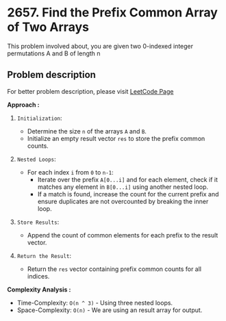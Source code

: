 # 2657. Find the Prefix Common Array of Two Arrays

This problem involved about, you are given two 0-indexed integer permutations A and B of length n

## Problem description

For better problem description, please visit [LeetCode Page](https://leetcode.com/problems/find-the-prefix-common-array-of-two-arrays/description/)

**Approach :**<br/>

1. `Initialization`:

    - Determine the size `n` of the arrays `A` and `B`.
    - Initialize an empty result vector `res` to store the prefix common counts.

2. `Nested Loops`:

    - For each index `i` from `0` to `n-1`:
        - Iterate over the prefix `A[0...i]` and for each element, check if it matches any element in `B[0...i]` using another nested loop.
        - If a match is found, increase the count for the current prefix and ensure duplicates are not overcounted by breaking the inner loop.

3. `Store Results`:

    - Append the count of common elements for each prefix to the result vector.

4. `Return the Result`:
    - Return the `res` vector containing prefix common counts for all indices.

**Complexity Analysis :**<br/>

-   Time-Complexity: `O(n ^ 3)` - Using three nested loops.
-   Space-Complexity: `O(n)` - We are using an result array for output.
